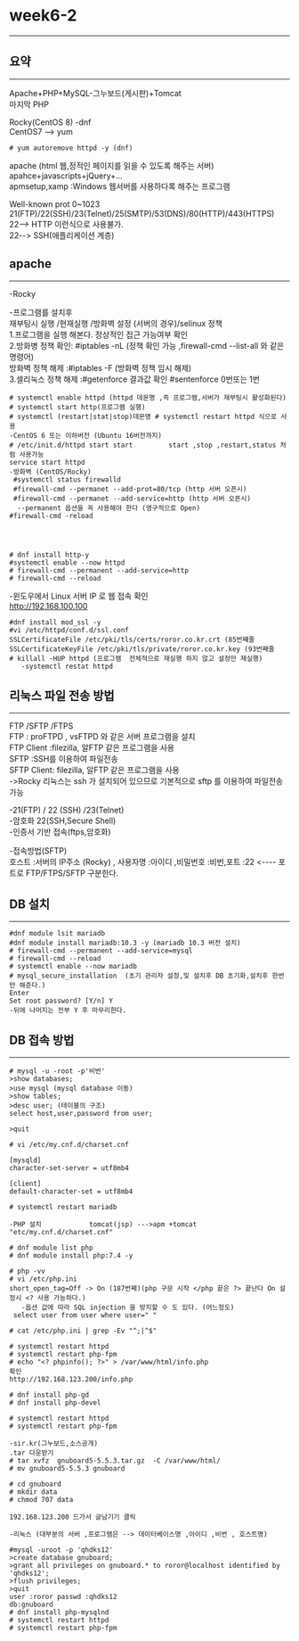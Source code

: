 
# week6-2
------------------------------------------------
## 요약
-----------
Apache+PHP+MySQL-그누보드(게시판)+Tomcat   
 마지막 PHP   
   
Rocky(CentOS 8) -dnf       
CentOS7 --> yum   
```
# yum autoremove httpd -y (dnf)
```

apache (html 웹,정적인 페이지를 읽을 수 있도록 해주는 서버)   
apahce+javascripts+jQuery+...   
apmsetup,xamp :Windows 웹서버를 사용하다록 해주는 프로그램   
   
   
Well-known prot 0~1023       
21(FTP)/22(SSH)/23(Telnet)/25(SMTP)/53(DNS)/80(HTTP)/443(HTTPS)   
22--> HTTP 이런식으로 사용불가.   
22--> SSH(애플리케이션 계층)   

## apache
------
-Rocky

-프로그램를 설치후   
재부팅시 실행 /현재실행 /방화벽 설정 (서버의 경우)/selinux 정책   
1.프로그램을 실행 해본다. 정상적인 접근 가능여부 확인   
2.방화병 정책 확인: #iptables -nL (정책 확인 가능 ,firewall-cmd --list-all 와 같은 명령어)   
   방화벽 정책 해제 :#iptables -F (방화벽 정책 임시 해제)   
3.셀리눅스 정책 해제 :#getenforce 결과값 확인 #sentenforce 0번또는 1번   
   
```
# systemctl enable httpd (httpd 데몬명 ,즉 프로그램,서버가 재부팅시 활성화된다)
# systemctl start http(프로그램 실행)
# systemctl (restart|stat|stop)데몬명 # systemctl restart httpd 식으로 사용
-CentOS 6 또는 이하버전 (Ubuntu 16버전까지)
# /etc/init.d/httpd start start         start ,stop ,restart,status 처럼 사용가능
service start httpd
-방화벽 (CentOS/Rocky)
 #systemctl status firewalld
 #firewall-cmd --permanet --add-prot=80/tcp (http 서버 오픈시)
 #firewall-cmd --permanet --add-service=http (http 서버 오픈시)
  --permanent 옵션을 꼭 사용해야 한다 (영구적으로 Open)
#firewall-cmd -reload




# dnf install http-y
#systemctl enable --now httpd
# firewall-cmd --permanent --add-service=http
# firewall-cmd --reload
```

-윈도우에서 Linux 서버 IP 로 웹 접속 확인   
 http://192.168.100.100   
 ```
#dnf install mod_ssl -y
#vi /etc/httpd/conf.d/ssl.conf
SSLCertificateFile /etc/pki/tls/certs/roror.co.kr.crt (85번쨰줄
SSLCertificateKeyFile /etc/pki/tls/private/roror.co.kr.key (93번째줄
# killall -HUP httpd (프로그램  전체적으로 재실행 하지 않고 설정만 재실행)
    -systemctl restat httpd

```
## 리눅스 파일 전송 방법
-----------------------------------------
 FTP /SFTP /FTPS   
 FTP : proFTPD , vsFTPD 와 같은 서버 프로그램을 설치   
 FTP Client :filezilla, 알FTP 같은 프로그램을 사용   
 SFTP :SSH를 이용하여 파일전송    
 SFTP Client: filezilla, 알FTP 같은 프로그램을 사용   
->Rocky 리눅스는 ssh 가 설치되어 있으므로 기본적으로 sftp 를 이용하여 파일전송 가능   
   
-21(FTP) / 22 (SSH) /23(Telnet)   
-암호화 22(SSH,Secure Shell)   
-인증서 기반 접속(ftps,암호화)   
   
-접속방법(SFTP)   
 호스트 :서버의 IP주소 (Rocky) , 사용자명 :아이디 ,비밀번호 :비번,포트 :22  <---- 포트로 FTP/FTPS/SFTP 구분한다.   

  
## DB 설치
----------------------------------
   

```
#dnf module lsit mariadb
#dnf module install mariadb:10.3 -y (mariadb 10.3 버전 설치)
# firewall-cmd --permanent --add-service=mysql
# firewall-cmd --reload 
# systemctl enable --now mariadb
# mysql_secure_installation  (초기 관리자 설정,및 설치후 DB 초기화,설치후 한번만 해준다.)
Enter
Set root password? [Y/n] Y
-뒤에 나머지는 전부 Y 후 마무리한다.
```

## DB 접속 방법
----------------------
```
# mysql -u -root -p'비번'
>show databases;
>use mysql (mysql database 이동)
>show tables;
>desc user; (테이블의 구조)
select host,user,password from user;

>quit

# vi /etc/my.cnf.d/charset.cnf

[mysqld]
character-set-server = utf8mb4

[client]
default-character-set = utf8mb4

# systemctl restart mariadb

-PHP 설치            tomcat(jsp) --->apm +tomcat
"etc/my.cnf.d/charset.cnf"

# dnf module list php
# dnf module install php:7.4 -y

# php -vv
# vi /etc/php.ini
short_open_tag=Off -> On (187번째)(php 구문 시작 </php 끝은 ?> 끝난다 On 설정시 <? 사용 가능하다.)
   -옵션 값에 따라 SQL injection 을 방지할 수 도 있다. (어느정도)
 select user from user where user=" "

# cat /etc/php.ini | grep -Ev "^;|^$"

# systemctl restart httpd
# systemctl restart php-fpm
# echo "<? phpinfo(); ?>" > /var/www/html/info.php
확인
http://192.168.123.200/info.php

# dnf install php-gd
# dnf install php-devel

# systemctl restart httpd
# systemctl restart php-fpm

-sir.kr(그누보드,소스공개)
.tar 다운받기
# tar xvfz  gnuboard5-5.5.3.tar.gz  -C /var/www/html/
# mv gnuboard5-5.5.3 gnuboard

# cd gnuboard
# mkdir data
# chmod 707 data

192.168.123.200 드가서 글남기기 클릭

-리눅스 (대부분의 서버 ,프로그램은 --> 데이터베이스명 ,아이디 ,비번 , 호스트명)

#mysql -uroot -p 'qhdks12'
>create database gnuboard;
>grant all privileges on gnuboard.* to roror@localhost identified by 'qhdks12';
>flush privileges;
>quit
user :roror passwd :qhdks12
db:gnuboard
# dnf install php-mysqlnd
# systemctl restart httpd
# systemctl restart php-fpm
```
